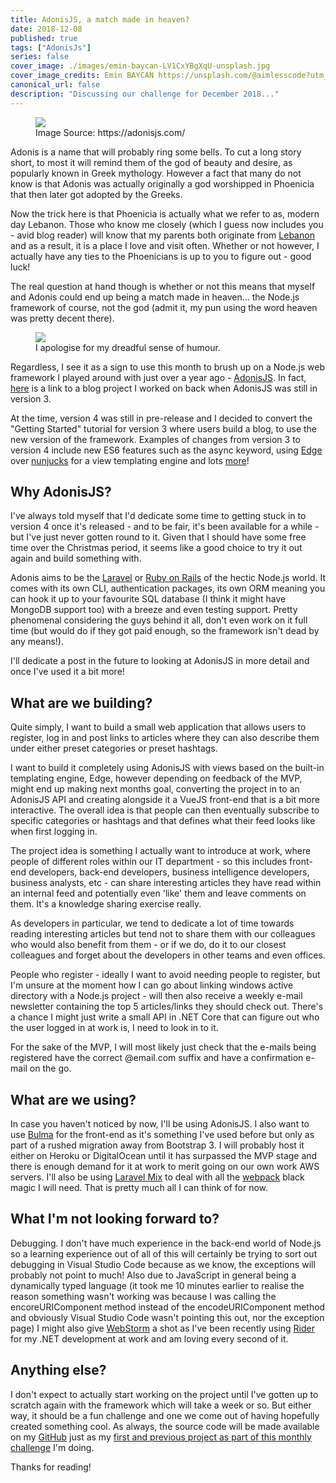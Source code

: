 ```yaml
---
title: AdonisJS, a match made in heaven?
date: 2018-12-08
published: true
tags: ["AdonisJs"]
series: false
cover_image: ./images/emin-baycan-LV1CxYBgXqU-unsplash.jpg
cover_image_credits: Emin BAYCAN https://unsplash.com/@aimlesscode?utm_source=unsplash&utm_medium=referral&utm_content=creditCopyText
canonical_url: false
description: "Discussing our challenge for December 2018..."
---
```

<figure>
    <img src="https://cdn-images-1.medium.com/max/1600/1*h13YbzArlrQwRSGi2CM9cA.png" style="display: block; margin-left: auto; margin-right: auto;"/>
    <figcaption>Image Source: https://adonisjs.com/</figcaption>
</figure>

Adonis is a name that will probably ring some bells. To cut a long story short, to most it will remind them of the god of beauty and desire, as popularly known in Greek mythology. However a fact that many do not know is that Adonis was actually originally a god worshipped in Phoenicia that then later got adopted by the Greeks.

Now the trick here is that Phoenicia is actually what we refer to as, modern day Lebanon. Those who know me closely (which I guess now includes you - avid blog reader) will know that my parents both originate from [Lebanon](https://en.wikipedia.org/wiki/Lebanon) and as a result, it is a place I love and visit often. Whether or not however, I actually have any ties to the Phoenicians is up to you to figure out - good luck!

The real question at hand though is whether or not this means that myself and Adonis could end up being a match made in heaven... the Node.js framework of course, not the god (admit it, my pun using the word heaven was pretty decent there).

<figure>
    <img src="https://media.giphy.com/media/wWue0rCDOphOE/giphy.gif" style="display: block; margin-left: auto; margin-right: auto;"/>
    <figcaption>I apologise for my dreadful sense of humour.</figcaption>
</figure>

Regardless, I see it as a sign to use this month to brush up on a Node.js web framework I played around with just over a year ago - [AdonisJS](https://adonisjs.com/). In fact, [here](https://github.com/karam94/adonis-v4-blog) is a link to a blog project I worked on back when AdonisJS was still in version 3. 

At the time, version 4 was still in pre-release and I decided to convert the "Getting Started" tutorial for version 3 where users build a blog, to use the new version of the framework. Examples of changes from version 3 to version 4 include new ES6 features such as the async keyword, using [Edge](https://edge.adonisjs.com/) over [nunjucks](https://mozilla.github.io/nunjucks/) for a view templating engine and lots [more](https://adonisjs.com/docs/4.0/upgrade-guide)!

## Why AdonisJS?
I've always told myself that I'd dedicate some time to getting stuck in to version 4 once it's released - and to be fair, it's been available for a while - but I've just never gotten round to it. Given that I should have some free time over the Christmas period, it seems like a good choice to try it out again and build something with.

Adonis aims to be the [Laravel](https://laravel.com/) or [Ruby on Rails](https://rubyonrails.org/) of the hectic Node.js world. It comes with its own CLI, authentication packages, its own ORM meaning you can hook it up to your favourite SQL database (I think it might have MongoDB support too) with a breeze and even testing support. Pretty phenomenal considering the guys behind it all, don't even work on it full time (but would do if they got paid enough, so the framework isn't dead by any means!).

I'll dedicate a post in the future to looking at AdonisJS in more detail and once I've used it a bit more!

## What are we building?
Quite simply, I want to build a small web application that allows users to register, log in and post links to articles where they can also describe them under either preset categories or preset hashtags. 

I want to build it completely using AdonisJS with views based on the built-in templating engine, Edge, however depending on feedback of the MVP, might end up making next months goal, converting the project in to an AdonisJS API and creating alongside it a VueJS front-end that is a bit more interactive. The overall idea is that people can then eventually subscribe to specific categories or hashtags and that defines what their feed looks like when first logging in.

The project idea is something I actually want to introduce at work, where people of different roles within our IT department - so this includes front-end developers, back-end developers, business intelligence developers, business analysts, etc - can share interesting articles they have read within an internal feed and potentially even 'like' them and leave comments on them. It's a knowledge sharing exercise really.

As developers in particular, we tend to dedicate a lot of time towards reading interesting articles but tend not to share them with our colleagues who would also benefit from them - or if we do, do it to our closest colleagues and forget about the developers in other teams and even offices.

People who register - ideally I want to avoid needing people to register, but I'm unsure at the moment how I can go about linking windows active directory with a Node.js project - will then also receive a weekly e-mail newsletter containing the top 5 articles/links they should check out. There's a chance I might just write a small API in .NET Core that can figure out who the user logged in at work is, I need to look in to it.

For the sake of the MVP, I will most likely just check that the e-mails being registered have the correct @email.com suffix and have a confirmation e-mail on the go.

## What are we using?
In case you haven't noticed by now, I'll be using AdonisJS. I also want to use [Bulma](https://bulma.io/) for the front-end as it's something I've used before but only as part of a rushed migration away from Bootstrap 3. I will probably host it either on Heroku or DigitalOcean until it has surpassed the MVP stage and there is enough demand for it at work to merit going on our own work AWS servers. I'll also be using [Laravel Mix](https://github.com/JeffreyWay/laravel-mix) to deal with all the [webpack](https://github.com/webpack/webpack) black magic I will need. That is pretty much all I can think of for now.

## What I'm not looking forward to?
Debugging. I don't have much experience in the back-end world of Node.js so a learning experience out of all of this will certainly be trying to sort out debugging in Visual Studio Code because as we know, the exceptions will probably not point to much! Also due to JavaScript in general being a dynamically typed language (it took me 10 minutes earlier to realise the reason something wasn't working was because I was calling the encoreURIComponent method instead of the encodeURIComponent method and obviously Visual Studio Code wasn't pointing this out, nor the exception page) I might also give [WebStorm](https://www.jetbrains.com/webstorm/) a shot as I've been recently using [Rider](https://www.jetbrains.com/rider/) for my .NET development at work and am loving every second of it.

## Anything else?
I don't expect to actually start working on the project until I've gotten up to scratch again with the framework which will take a week or so. But either way, it should be a fun challenge and one we come out of having hopefully created something cool. As always, the source code will be made available on my [GitHub](https://github.com/karam94) just as my [first and previous project as part of this monthly challenge](http://www.karam.io/2018/November-2018-Best-thing-since-bread/) I'm doing.

Thanks for reading!